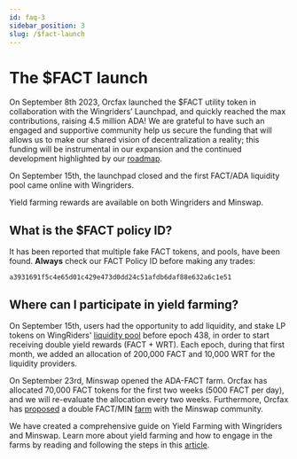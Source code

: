 ```yaml
---
id: faq-3
sidebar_position: 3
slug: /$fact-launch
---
```


# The $FACT launch

On September 8th 2023, Orcfax launched the $FACT utility token in collaboration
with the Wingriders’ Launchpad, and quickly reached the max contributions,
raising 4.5 million ADA! We are grateful to have such an engaged and supportive
community help us secure the funding that will allows us to make our shared
vision of decentralization a reality; this funding will be instrumental in our
expansion and the continued development highlighted by our [roadmap](roadmap).

On September 15th, the launchpad closed and the first FACT/ADA liquidity pool
came online with Wingriders.

<!-- Do we need to keep this kind of info? Just something we need to remember to
update -->
Yield farming rewards are available on both Wingriders and Minswap.

## What is the $FACT policy ID?

It has been reported that multiple fake FACT tokens, and pools, have been
found. **Always** check our FACT Policy ID before making any trades:

```text
a3931691f5c4e65d01c429e473d0dd24c51afdb6daf88e632a6c1e51
```

## Where can I participate in yield farming?

On September 15th, users had the opportunity to add liquidity, and stake LP
tokens on WingRiders' [liquidity pool][lq-1] before epoch 438, in order to start
receiving double yield rewards (FACT + WRT). Each epoch, during that first
month, we added an allocation of 200,000 FACT and 10,000 WRT for the liquidity
providers.

On September 23rd, Minswap opened the ADA-FACT farm. Orcfax has allocated
70,000 FACT tokens for the first two weeks (5000 FACT per day), and we will
re-evaluate the allocation every two weeks. Furthermore, Orcfax has
[proposed][prop-1] a double FACT/MIN [farm][lq-2] with the Minswap community.

We have created a comprehensive guide on Yield Farming with Wingriders and
Minswap. Learn more about yield farming and how to engage in the farms by
reading and following the steps in this [article][med-1].

[lq-1]: https://app.wingriders.com/pools/026a18d04a0c642759bb3d83b12e3344894e5c1c7b2aeb1a2113a5702b4e632bf755fe5e33309a47216aa396106641edd056423e2ef2a08ce30bb604
[prop-1]: https://forum.minswap.org/t/add-fact-min-yield-farming-to-the-ada-fact-pool/4364
[lq-2]: https://app.minswap.org/farm
[med-1]: https://medium.com/@orcfax/orcfax-yield-farming-101-a-starters-guide-c10c003de740
